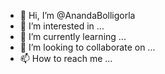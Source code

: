 - 👋 Hi, I’m @AnandaBolligorla
- 👀 I’m interested in ...
- 🌱 I’m currently learning ...
- 💞️ I’m looking to collaborate on ...
- 📫 How to reach me ...

<!---
AnandaBolligorla/AnandaBolligorla is a ✨ special ✨ repository because its `README.md` (this file) appears on your GitHub profile.
You can click the Preview link to take a look at your changes.
--->
